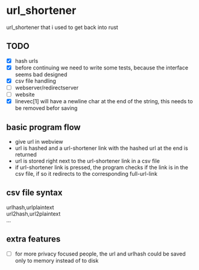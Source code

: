 
# url_shortener

url_shortener that i used to get back into rust

## TODO

- [x] hash urls
- [x] before continuing we need to write some tests, because the interface seems bad designed
- [x] csv file handling
- [ ] webserver/redirectserver
- [ ] website
- [x] linevec[1] will have a newline char at the end of the string, this needs to be removed befor saving

## basic program flow

- give url in webview
- url is hashed and a url-shortener link with the hashed url at the end is returned
- url is stored right next to the url-shortener link in a csv file
- if url-shortener link is pressed, the program checks if the link is in the csv file, if so it redirects to the corresponding full-url-link

## csv file syntax

urlhash,urlplaintext
<br>
url2hash,url2plaintext
<br>
...

## extra features

- [ ] for more privacy focused people, the url and urlhash could be saved only to memory instead of to disk

